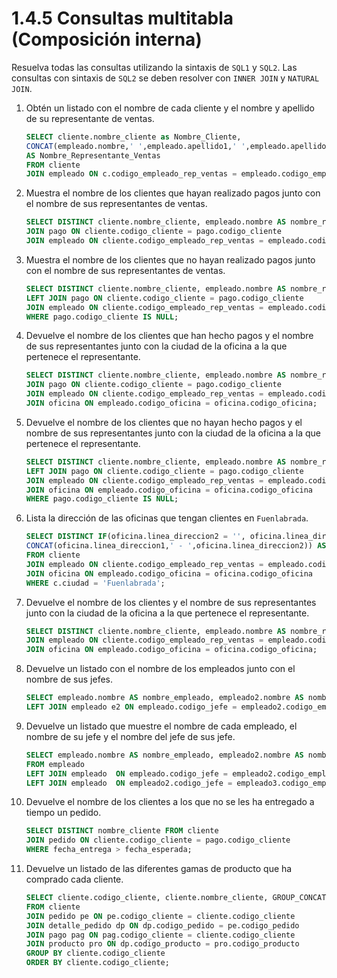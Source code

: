 # 1.4.5 Consultas multitabla (Composición interna)

Resuelva todas las consultas utilizando la sintaxis de `SQL1` y `SQL2`. Las consultas con sintaxis de `SQL2` se deben resolver con `INNER JOIN` y `NATURAL JOIN`.

1. Obtén un listado con el nombre de cada cliente y el nombre y apellido de su representante de ventas.

    ```SQL
    SELECT cliente.nombre_cliente as Nombre_Cliente,
    CONCAT(empleado.nombre,' ',empleado.apellido1,' ',empleado.apellido2)
    AS Nombre_Representante_Ventas
    FROM cliente
    JOIN empleado ON c.codigo_empleado_rep_ventas = empleado.codigo_empleado;
    ```

2. Muestra el nombre de los clientes que hayan realizado pagos junto con el nombre de sus representantes de ventas.

    ```SQL
    SELECT DISTINCT cliente.nombre_cliente, empleado.nombre AS nombre_representante FROM cliente
    JOIN pago ON cliente.codigo_cliente = pago.codigo_cliente
    JOIN empleado ON cliente.codigo_empleado_rep_ventas = empleado.codigo_empleado;
    ```

3. Muestra el nombre de los clientes que no hayan realizado pagos junto con el nombre de sus representantes de ventas.

    ```SQL
    SELECT DISTINCT cliente.nombre_cliente, empleado.nombre AS nombre_representante FROM cliente
    LEFT JOIN pago ON cliente.codigo_cliente = pago.codigo_cliente
    JOIN empleado ON cliente.codigo_empleado_rep_ventas = empleado.codigo_empleado
    WHERE pago.codigo_cliente IS NULL;
    ```

4. Devuelve el nombre de los clientes que han hecho pagos y el nombre de sus representantes junto con la ciudad de la oficina a la que pertenece el representante.

    ```SQL
    SELECT DISTINCT cliente.nombre_cliente, empleado.nombre AS nombre_representante, oficina.ciudad FROM cliente 
    JOIN pago ON cliente.codigo_cliente = pago.codigo_cliente
    JOIN empleado ON cliente.codigo_empleado_rep_ventas = empleado.codigo_empleado
    JOIN oficina ON empleado.codigo_oficina = oficina.codigo_oficina;
    ```

5. Devuelve el nombre de los clientes que no hayan hecho pagos y el nombre de sus representantes junto con la ciudad de la oficina a la que pertenece el representante.

    ```SQL
    SELECT DISTINCT cliente.nombre_cliente, empleado.nombre AS nombre_representante, oficina.ciudad FROM cliente 
    LEFT JOIN pago ON cliente.codigo_cliente = pago.codigo_cliente
    JOIN empleado ON cliente.codigo_empleado_rep_ventas = empleado.codigo_empleado
    JOIN oficina ON empleado.codigo_oficina = oficina.codigo_oficina
    WHERE pago.codigo_cliente IS NULL;
    ```

6. Lista la dirección de las oficinas que tengan clientes en `Fuenlabrada`.

    ```SQL
    SELECT DISTINCT IF(oficina.linea_direccion2 = '', oficina.linea_direccion1,
    CONCAT(oficina.linea_direccion1,' - ',oficina.linea_direccion2)) AS direccion_oficina
    FROM cliente
    JOIN empleado ON cliente.codigo_empleado_rep_ventas = empleado.codigo_empleado
    JOIN oficina ON empleado.codigo_oficina = oficina.codigo_oficina
    WHERE c.ciudad = 'Fuenlabrada';
    ```

7. Devuelve el nombre de los clientes y el nombre de sus representantes junto con la ciudad de la oficina a la que pertenece el representante.

    ```SQL
    SELECT DISTINCT cliente.nombre_cliente, empleado.nombre AS nombre_representante, oficina.ciudad FROM cliente 
    JOIN empleado ON cliente.codigo_empleado_rep_ventas = empleado.codigo_empleado
    JOIN oficina ON empleado.codigo_oficina = oficina.codigo_oficina;
    ```

8. Devuelve un listado con el nombre de los empleados junto con el nombre de sus jefes.

    ```SQL
    SELECT empleado.nombre AS nombre_empleado, empleado2.nombre AS nombre_jefe FROM empleado
    LEFT JOIN empleado e2 ON empleado.codigo_jefe = empleado2.codigo_empleado;
    ```

9. Devuelve un listado que muestre el nombre de cada empleado, el nombre de su jefe y el nombre del jefe de sus jefe.

    ```SQL
    SELECT empleado.nombre AS nombre_empleado, empleado2.nombre AS nombre_jefe, empleado3.nombre AS nombre_jefe_mayor
    FROM empleado 
    LEFT JOIN empleado  ON empleado.codigo_jefe = empleado2.codigo_empleado
    LEFT JOIN empleado  ON empleado2.codigo_jefe = empleado3.codigo_empleado;
    ```

10. Devuelve el nombre de los clientes a los que no se les ha entregado a tiempo un pedido.

    ```SQL
    SELECT DISTINCT nombre_cliente FROM cliente
    JOIN pedido ON cliente.codigo_cliente = pago.codigo_cliente
    WHERE fecha_entrega > fecha_esperada;
    ```

11. Devuelve un listado de las diferentes gamas de producto que ha comprado cada cliente.

    ```SQL
    SELECT cliente.codigo_cliente, cliente.nombre_cliente, GROUP_CONCAT(DISTINCT pro.gama SEPARATOR ', ') AS gamas_producto 
    FROM cliente
    JOIN pedido pe ON pe.codigo_cliente = cliente.codigo_cliente
    JOIN detalle_pedido dp ON dp.codigo_pedido = pe.codigo_pedido
    JOIN pago pag ON pag.codigo_cliente = cliente.codigo_cliente
    JOIN producto pro ON dp.codigo_producto = pro.codigo_producto
    GROUP BY cliente.codigo_cliente
    ORDER BY cliente.codigo_cliente;
    ```
